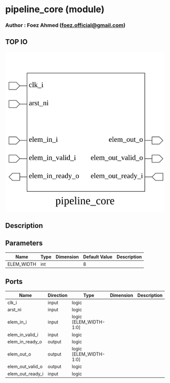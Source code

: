 # pipeline_core (module)

### Author : Foez Ahmed (foez.official@gmail.com)

## TOP IO
<img src="./pipeline_core_top.svg">

## Description


## Parameters
|Name|Type|Dimension|Default Value|Description|
|-|-|-|-|-|
|ELEM_WIDTH|int||8||

## Ports
|Name|Direction|Type|Dimension|Description|
|-|-|-|-|-|
|clk_i|input|logic|||
|arst_ni|input|logic|||
|elem_in_i|input|logic [ELEM_WIDTH-1:0]|||
|elem_in_valid_i|input|logic|||
|elem_in_ready_o|output|logic|||
|elem_out_o|output|logic [ELEM_WIDTH-1:0]|||
|elem_out_valid_o|output|logic|||
|elem_out_ready_i|input|logic|||
